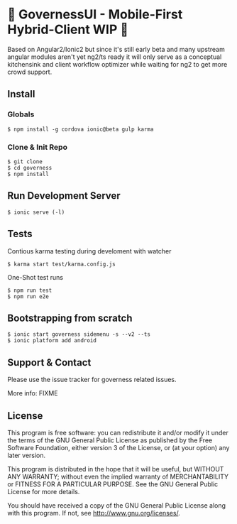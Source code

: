 :construction: GovernessUI - Mobile-First Hybrid-Client WIP :construction:
==========

Based on Angular2/Ionic2 but since it's still early beta and many
upstream angular modules aren't yet ng2/ts ready it will only serve
as a conceptual kitchensink and client workflow optimizer while waiting
for ng2 to get more crowd support.

## Install

### Globals

    $ npm install -g cordova ionic@beta gulp karma

### Clone & Init Repo

    $ git clone
    $ cd governess
    $ npm install

## Run Development Server

    $ ionic serve (-l)

## Tests

Contious karma testing during develoment with watcher

    $ karma start test/karma.config.js

One-Shot test runs

    $ npm run test
    $ npm run e2e

## Bootstrapping from scratch

    $ ionic start governess sidemenu -s --v2 --ts
    $ ionic platform add android

## Support & Contact

Please use the issue tracker for governess related issues.

More info: FIXME

## License

This program is free software: you can redistribute it and/or modify
it under the terms of the GNU General Public License as published by
the Free Software Foundation, either version 3 of the License, or
(at your option) any later version.

This program is distributed in the hope that it will be useful,
but WITHOUT ANY WARRANTY; without even the implied warranty of
MERCHANTABILITY or FITNESS FOR A PARTICULAR PURPOSE.  See the
GNU General Public License for more details.

You should have received a copy of the GNU General Public License
along with this program.  If not, see <http://www.gnu.org/licenses/>.
